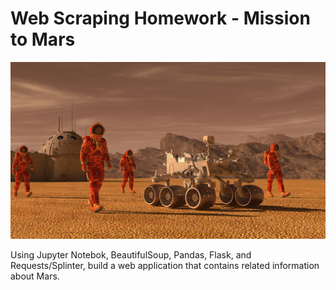 # Web Scraping Homework - Mission to Mars

![mission_to_mars](Images/mission_to_mars.png)

Using Jupyter Notebok, BeautifulSoup, Pandas, Flask, and Requests/Splinter, 
build a web application that contains related information about Mars. 
